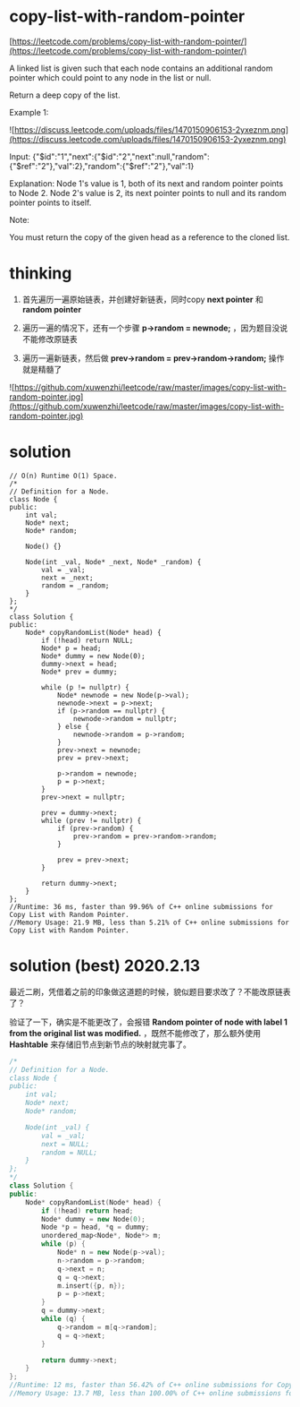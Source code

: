 # copy-list-with-random-pointer

[https://leetcode.com/problems/copy-list-with-random-pointer/](https://leetcode.com/problems/copy-list-with-random-pointer/)

A linked list is given such that each node contains an additional random pointer which could point to any node in the list or null.

Return a deep copy of the list.

Example 1:

![https://discuss.leetcode.com/uploads/files/1470150906153-2yxeznm.png](https://discuss.leetcode.com/uploads/files/1470150906153-2yxeznm.png)

Input:
{"$id":"1","next":{"$id":"2","next":null,"random":{"$ref":"2"},"val":2},"random":{"$ref":"2"},"val":1}

Explanation:
Node 1's value is 1, both of its next and random pointer points to Node 2.
Node 2's value is 2, its next pointer points to null and its random pointer points to itself.


Note:

You must return the copy of the given head as a reference to the cloned list.

# thinking

1. 首先遍历一遍原始链表，并创建好新链表，同时copy **next pointer** 和 **random pointer**

2. 遍历一遍的情况下，还有一个步骤 **p->random = newnode;** ，因为题目没说不能修改原链表

3. 遍历一遍新链表，然后做 **prev->random = prev->random->random;** 操作就是精髓了

![https://github.com/xuwenzhi/leetcode/raw/master/images/copy-list-with-random-pointer.jpg](https://github.com/xuwenzhi/leetcode/raw/master/images/copy-list-with-random-pointer.jpg)

# solution

```
// O(n) Runtime O(1) Space.
/*
// Definition for a Node.
class Node {
public:
    int val;
    Node* next;
    Node* random;

    Node() {}

    Node(int _val, Node* _next, Node* _random) {
        val = _val;
        next = _next;
        random = _random;
    }
};
*/
class Solution {
public:
    Node* copyRandomList(Node* head) {
        if (!head) return NULL;
        Node* p = head;
        Node* dummy = new Node(0);
        dummy->next = head;
        Node* prev = dummy;

        while (p != nullptr) {
            Node* newnode = new Node(p->val);
            newnode->next = p->next;
            if (p->random == nullptr) {
                newnode->random = nullptr;
            } else {
                newnode->random = p->random;
            }
            prev->next = newnode;
            prev = prev->next;

            p->random = newnode;
            p = p->next;
        }
        prev->next = nullptr;

        prev = dummy->next;
        while (prev != nullptr) {
            if (prev->random) {
                prev->random = prev->random->random;
            }

            prev = prev->next;
        }

        return dummy->next;
    }
};
//Runtime: 36 ms, faster than 99.96% of C++ online submissions for Copy List with Random Pointer.
//Memory Usage: 21.9 MB, less than 5.21% of C++ online submissions for Copy List with Random Pointer.
```


# solution (best) 2020.2.13

最近二刷，凭借着之前的印象做这道题的时候，貌似题目要求改了？不能改原链表了？

验证了一下，确实是不能更改了，会报错 **Random pointer of node with label 1 from the original list was modified.** ，既然不能修改了，那么额外使用 **Hashtable** 来存储旧节点到新节点的映射就完事了。

```c++
/*
// Definition for a Node.
class Node {
public:
    int val;
    Node* next;
    Node* random;

    Node(int _val) {
        val = _val;
        next = NULL;
        random = NULL;
    }
};
*/
class Solution {
public:
    Node* copyRandomList(Node* head) {
        if (!head) return head;
        Node* dummy = new Node(0);
        Node *p = head, *q = dummy;
        unordered_map<Node*, Node*> m;
        while (p) {
            Node* n = new Node(p->val);
            n->random = p->random;
            q->next = n;
            q = q->next;
            m.insert({p, n});
            p = p->next;
        }
        q = dummy->next;
        while (q) {
            q->random = m[q->random];
            q = q->next;
        }

        return dummy->next;
    }
};
//Runtime: 12 ms, faster than 56.42% of C++ online submissions for Copy List with Random Pointer.
//Memory Usage: 13.7 MB, less than 100.00% of C++ online submissions for Copy List with Random Pointer.
```
